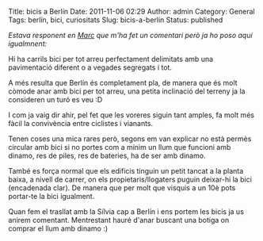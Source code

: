 Title: bicis a Berlín
Date: 2011-11-06 02:29
Author: admin
Category: General
Tags: berlín, bici, curiositats
Slug: bicis-a-berlin
Status: published

*Estava responent en [Marc](http://gil.badall.net/2011/11/05/berlin-dia-2/#comments "Comentari que m'han fet a una entrada anterior respecte les bicis a Berlín") que m'ha fet un comentari però ja ho poso aquí igualmnent:*

Hi ha carrils bici per tot arreu perfectament delimitats amb una pavimentació diferent o a vegades segregats i tot.

A més resulta que Berlín és completament pla, de manera que és molt còmode anar amb bici per tot arreu, una petita inclinació del terreny ja la consideren un turó es veu :D

I com ja vaig dir ahir, pel fet que les voreres siguin tant amples, fa molt més fàcil la convivència entre ciclistes i vianants.

Tenen coses una mica rares però, segons em van explicar no està permès circular amb bici si no portes com a mínim un llum que funcioni amb dinamo, res de piles, res de bateries, ha de ser amb dinamo.

També es força normal que els edificis tinguin un petit tancat a la planta baixa, a nivell de carrer, on els propietaris/llogaters puguin deixar-hi la bici (encadenada clar). De manera que per molt que visquis a un 10è pots portar-te la bici igualment.

Quan fem el trasllat amb la Sílvia cap a Berlín i ens portem les bicis ja us anirem comentant. Mentrestant hauré d'anar buscant una botiga on comprar el llum amb dinamo :)

